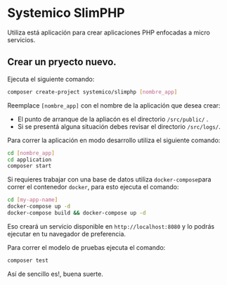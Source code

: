 # Systemico SlimPHP

Utiliza está aplicación para crear aplicaciones PHP enfocadas a micro servicios.

## Crear un pryecto nuevo.

Ejecuta el siguiente comando:

```bash
composer create-project systemico/slimphp [nombre_app]
```

Reemplace `[nombre_app]` con el nombre de la aplicación que desea crear:

* El punto de arranque de la apliacón es el directorio `/src/public/` .
* Si se presentá alguna situación debes revisar el directorio `/src/logs/`.

Para correr la aplicación en modo desarrollo utiliza el siguiente comando:

```bash
cd [nombre_app]
cd application
composer start
```

Si requieres trabajar con una base de datos utiliza `docker-compose`para correr el contenedor `docker`, para esto ejecuta el comando:
```bash
cd [my-app-name]
docker-compose up -d
docker-compose build && docker-compose up -d
```
Eso creará un servicio disponible en `http://localhost:8080` y lo podrás ejecutar en tu navegador de preferencia.

Para correr el modelo de pruebas ejecuta el comando:

```bash
composer test
```

Así de sencillo es!, buena suerte.
